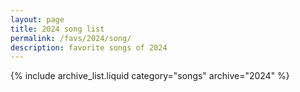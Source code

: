 ```yaml
---
layout: page
title: 2024 song list
permalink: /favs/2024/song/
description: favorite songs of 2024
---
```


{% include archive_list.liquid category="songs" archive="2024" %}
